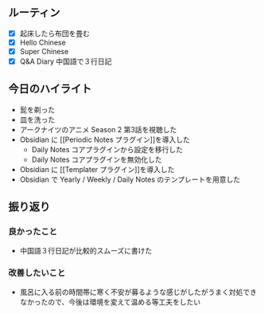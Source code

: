## ルーティン
- [x] 起床したら布団を畳む
- [x] Hello Chinese
- [x] Super Chinese
- [x] Q&A Diary 中国語で３行日記
## 今日のハイライト
- 髭を剃った
- 皿を洗った
- アークナイツのアニメ Season 2 第3話を視聴した
- Obsidian に [[Periodic Notes プラグイン]]を導入した
	- Daily Notes コアプラグインから設定を移行した
	- Daily Notes コアプラグインを無効化した
- Obsidian に [[Templater プラグイン]]を導入した
- Obsidian で Yearly / Weekly / Daily Notes のテンプレートを用意した
## 振り返り
### 良かったこと
- 中国語３行日記が比較的スムーズに書けた
### 改善したいこと
- 風呂に入る前の時間帯に寒く不安が募るような感じがしたがうまく対処できなかったので、今後は環境を変えて温める等工夫をしたい
